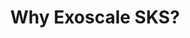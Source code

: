 ---
type: "module"
title: "Why Exoscale SKS?"
description: "Discover the benefits of using Exoscale's managed Kubernetes service (SKS) for your container orchestration needs. Learn how SKS simplifies deployment, scaling, and management of Kubernetes clusters while providing robust security and performance features."
weight: 6
tags: [kubernetes, sks, exoscale]
level: "beginner"
categories: "foundations"
---